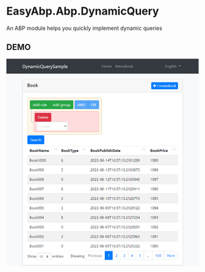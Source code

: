 # EasyAbp.Abp.DynamicQuery

An ABP module helps you quickly implement dynamic queries

## DEMO
![](/docs/images/demo.gif)
